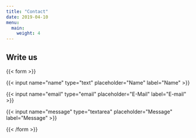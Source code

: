 ```yaml
---
title: "Contact"
date: 2019-04-10
menu:
  main:
    weight: 4
---
```


## Write us

{{< form >}}

{{< input name="name" type="text" placeholder="Name" label="Name" >}}

{{< input name="email" type="email" placeholder="E-Mail" label="E-mail" >}}

{{< input name="message" type="textarea" placeholder="Message" label="Message" >}}

{{< /form >}}